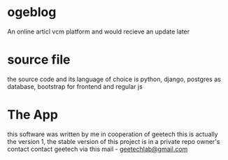 # ogeblog
An online articl vcm platform and would recieve an update later

# source file
the source code and its language of choice is python, django, postgres as database, bootstrap for frontend and regular js

# The App
this software was written by me in cooperation of geetech
this is actually the version 1, the stable version of this project is in a private repo owner's contact
contact geetech via this mail - geetechlab@gmail.com
